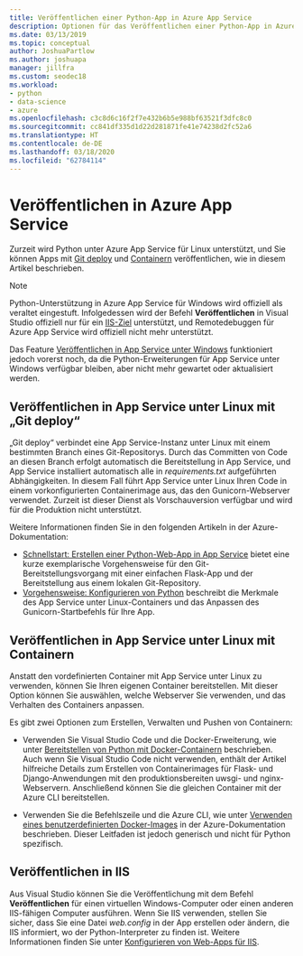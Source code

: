 ```yaml
---
title: Veröffentlichen einer Python-App in Azure App Service
description: Optionen für das Veröffentlichen einer Python-App in Azure App Service, z. B. über die Git-Bereitstellung, Container für Linux und die Bereitstellung in IIS.
ms.date: 03/13/2019
ms.topic: conceptual
author: JoshuaPartlow
ms.author: joshuapa
manager: jillfra
ms.custom: seodec18
ms.workload:
- python
- data-science
- azure
ms.openlocfilehash: c3c8d6c16f2f7e432b6b5e988bf63521f3dfc8c0
ms.sourcegitcommit: cc841df335d1d22d281871fe41e74238d2fc52a6
ms.translationtype: HT
ms.contentlocale: de-DE
ms.lasthandoff: 03/18/2020
ms.locfileid: "62784114"
---
```

# <a name="publish-to-azure-app-service"></a>Veröffentlichen in Azure App Service

Zurzeit wird Python unter Azure App Service für Linux unterstützt, und Sie können Apps mit [Git deploy](#publish-to-app-service-on-linux-using-git-deploy) und [Containern](#publish-to-app-service-on-linux-using-containers) veröffentlichen, wie in diesem Artikel beschrieben.

> [!Note]
> Python-Unterstützung in Azure App Service für Windows wird offiziell als veraltet eingestuft. Infolgedessen wird der Befehl **Veröffentlichen** in Visual Studio offiziell nur für ein [IIS-Ziel](#publish-to-iis) unterstützt, und Remotedebuggen für Azure App Service wird offiziell nicht mehr unterstützt.
>
> Das Feature [Veröffentlichen in App Service unter Windows](publish-to-app-service-windows.md) funktioniert jedoch vorerst noch, da die Python-Erweiterungen für App Service unter Windows verfügbar bleiben, aber nicht mehr gewartet oder aktualisiert werden.

## <a name="publish-to-app-service-on-linux-using-git-deploy"></a>Veröffentlichen in App Service unter Linux mit „Git deploy“

„Git deploy“ verbindet eine App Service-Instanz unter Linux mit einem bestimmten Branch eines Git-Repositorys. Durch das Committen von Code an diesen Branch erfolgt automatisch die Bereitstellung in App Service, und App Service installiert automatisch alle in *requirements.txt* aufgeführten Abhängigkeiten. In diesem Fall führt App Service unter Linux Ihren Code in einem vorkonfigurierten Containerimage aus, das den Gunicorn-Webserver verwendet. Zurzeit ist dieser Dienst als Vorschauversion verfügbar und wird für die Produktion nicht unterstützt.

Weitere Informationen finden Sie in den folgenden Artikeln in der Azure-Dokumentation:

- [Schnellstart: Erstellen einer Python-Web-App in App Service](/azure/app-service/containers/quickstart-python?toc=%2Fpython%2Fazure%2FTOC.json) bietet eine kurze exemplarische Vorgehensweise für den Git-Bereitstellungsvorgang mit einer einfachen Flask-App und der Bereitstellung aus einem lokalen Git-Repository.
- [Vorgehensweise: Konfigurieren von Python](/azure/app-service/containers/how-to-configure-python) beschreibt die Merkmale des App Service unter Linux-Containers und das Anpassen des Gunicorn-Startbefehls für Ihre App.

## <a name="publish-to-app-service-on-linux-using-containers"></a>Veröffentlichen in App Service unter Linux mit Containern

Anstatt den vordefinierten Container mit App Service unter Linux zu verwenden, können Sie Ihren eigenen Container bereitstellen. Mit dieser Option können Sie auswählen, welche Webserver Sie verwenden, und das Verhalten des Containers anpassen.

Es gibt zwei Optionen zum Erstellen, Verwalten und Pushen von Containern:

- Verwenden Sie Visual Studio Code und die Docker-Erweiterung, wie unter [Bereitstellen von Python mit Docker-Containern](https://code.visualstudio.com/docs/python/tutorial-deploy-containers) beschrieben. Auch wenn Sie Visual Studio Code nicht verwenden, enthält der Artikel hilfreiche Details zum Erstellen von Containerimages für Flask- und Django-Anwendungen mit den produktionsbereiten uwsgi- und nginx-Webservern. Anschließend können Sie die gleichen Container mit der Azure CLI bereitstellen.

- Verwenden Sie die Befehlszeile und die Azure CLI, wie unter [Verwenden eines benutzerdefinierten Docker-Images](/azure/app-service/containers/tutorial-custom-docker-image) in der Azure-Dokumentation beschrieben. Dieser Leitfaden ist jedoch generisch und nicht für Python spezifisch.

## <a name="publish-to-iis"></a>Veröffentlichen in IIS

Aus Visual Studio können Sie die Veröffentlichung mit dem Befehl **Veröffentlichen** für einen virtuellen Windows-Computer oder einen anderen IIS-fähigen Computer ausführen. Wenn Sie IIS verwenden, stellen Sie sicher, dass Sie eine Datei *web.config* in der App erstellen oder ändern, die IIS informiert, wo der Python-Interpreter zu finden ist. Weitere Informationen finden Sie unter [Konfigurieren von Web-Apps für IIS](configure-web-apps-for-iis-windows.md).
